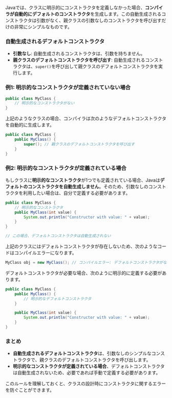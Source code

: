 Javaでは、クラスに明示的にコンストラクタを定義しなかった場合、**コンパイラが自動的にデフォルトのコンストラクタ**を生成します。この自動生成されるコンストラクタは引数がなく、親クラスの引数なしのコンストラクタを呼び出すだけの非常にシンプルなものです。

### 自動生成されるデフォルトコンストラクタ

- **引数なし**: 自動生成されるコンストラクタは、引数を持ちません。
- **親クラスのデフォルトコンストラクタを呼び出す**: 自動生成されるコンストラクタは、`super()`を呼び出して親クラスのデフォルトコンストラクタを実行します。

### 例1: 明示的なコンストラクタが定義されていない場合

```java
public class MyClass {
    // 明示的なコンストラクタがない
}
```

上記のようなクラスの場合、コンパイラは次のようなデフォルトコンストラクタを自動的に生成します。

```java
public class MyClass {
    public MyClass() {
        super(); // 親クラスのデフォルトコンストラクタを呼び出す
    }
}
```

### 例2: 明示的なコンストラクタが定義されている場合

もしクラスに**明示的なコンストラクタ**が1つでも定義されている場合、Javaは**デフォルトのコンストラクタを自動生成しません**。そのため、引数なしのコンストラクタを利用したい場合は、自分で定義する必要があります。

```java
public class MyClass {
    // 明示的なコンストラクタ
    public MyClass(int value) {
        System.out.println("Constructor with value: " + value);
    }
}

// この場合、デフォルトコンストラクタは自動生成されない
```

上記のクラスにはデフォルトコンストラクタが存在しないため、次のようなコードはコンパイルエラーになります。

```java
MyClass obj = new MyClass(); // コンパイルエラー: デフォルトコンストラクタがないため
```

デフォルトコンストラクタが必要な場合、次のように明示的に定義する必要があります。

```java
public class MyClass {
    public MyClass() {
        // 明示的なデフォルトコンストラクタ
    }

    public MyClass(int value) {
        System.out.println("Constructor with value: " + value);
    }
}
```

### まとめ

- **自動生成されるデフォルトコンストラクタ**は、引数なしのシンプルなコンストラクタで、親クラスのデフォルトコンストラクタを呼び出します。
- **明示的なコンストラクタが定義されている場合**、デフォルトコンストラクタは自動生成されないため、必要であれば手動で定義する必要があります。

このルールを理解しておくと、クラスの設計時にコンストラクタに関するエラーを防ぐことができます。

